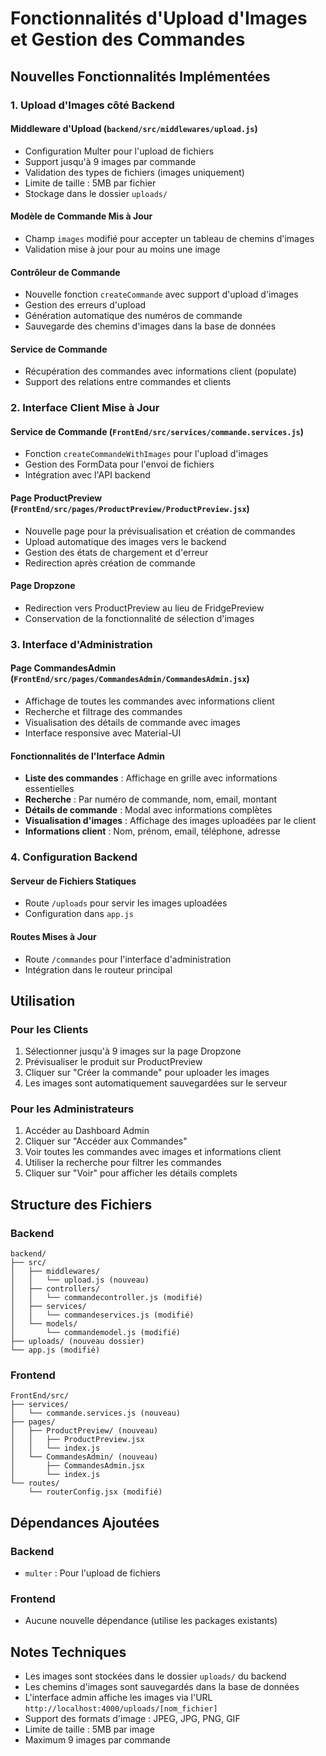 # Fonctionnalités d'Upload d'Images et Gestion des Commandes

## Nouvelles Fonctionnalités Implémentées

### 1. Upload d'Images côté Backend

#### Middleware d'Upload (`backend/src/middlewares/upload.js`)

- Configuration Multer pour l'upload de fichiers
- Support jusqu'à 9 images par commande
- Validation des types de fichiers (images uniquement)
- Limite de taille : 5MB par fichier
- Stockage dans le dossier `uploads/`

#### Modèle de Commande Mis à Jour

- Champ `images` modifié pour accepter un tableau de chemins d'images
- Validation mise à jour pour au moins une image

#### Contrôleur de Commande

- Nouvelle fonction `createCommande` avec support d'upload d'images
- Gestion des erreurs d'upload
- Génération automatique des numéros de commande
- Sauvegarde des chemins d'images dans la base de données

#### Service de Commande

- Récupération des commandes avec informations client (populate)
- Support des relations entre commandes et clients

### 2. Interface Client Mise à Jour

#### Service de Commande (`FrontEnd/src/services/commande.services.js`)

- Fonction `createCommandeWithImages` pour l'upload d'images
- Gestion des FormData pour l'envoi de fichiers
- Intégration avec l'API backend

#### Page ProductPreview (`FrontEnd/src/pages/ProductPreview/ProductPreview.jsx`)

- Nouvelle page pour la prévisualisation et création de commandes
- Upload automatique des images vers le backend
- Gestion des états de chargement et d'erreur
- Redirection après création de commande

#### Page Dropzone

- Redirection vers ProductPreview au lieu de FridgePreview
- Conservation de la fonctionnalité de sélection d'images

### 3. Interface d'Administration

#### Page CommandesAdmin (`FrontEnd/src/pages/CommandesAdmin/CommandesAdmin.jsx`)

- Affichage de toutes les commandes avec informations client
- Recherche et filtrage des commandes
- Visualisation des détails de commande avec images
- Interface responsive avec Material-UI

#### Fonctionnalités de l'Interface Admin

- **Liste des commandes** : Affichage en grille avec informations essentielles
- **Recherche** : Par numéro de commande, nom, email, montant
- **Détails de commande** : Modal avec informations complètes
- **Visualisation d'images** : Affichage des images uploadées par le client
- **Informations client** : Nom, prénom, email, téléphone, adresse

### 4. Configuration Backend

#### Serveur de Fichiers Statiques

- Route `/uploads` pour servir les images uploadées
- Configuration dans `app.js`

#### Routes Mises à Jour

- Route `/commandes` pour l'interface d'administration
- Intégration dans le routeur principal

## Utilisation

### Pour les Clients

1. Sélectionner jusqu'à 9 images sur la page Dropzone
2. Prévisualiser le produit sur ProductPreview
3. Cliquer sur "Créer la commande" pour uploader les images
4. Les images sont automatiquement sauvegardées sur le serveur

### Pour les Administrateurs

1. Accéder au Dashboard Admin
2. Cliquer sur "Accéder aux Commandes"
3. Voir toutes les commandes avec images et informations client
4. Utiliser la recherche pour filtrer les commandes
5. Cliquer sur "Voir" pour afficher les détails complets

## Structure des Fichiers

### Backend

```
backend/
├── src/
│   ├── middlewares/
│   │   └── upload.js (nouveau)
│   ├── controllers/
│   │   └── commandecontroller.js (modifié)
│   ├── services/
│   │   └── commandeservices.js (modifié)
│   └── models/
│       └── commandemodel.js (modifié)
├── uploads/ (nouveau dossier)
└── app.js (modifié)
```

### Frontend

```
FrontEnd/src/
├── services/
│   └── commande.services.js (nouveau)
├── pages/
│   ├── ProductPreview/ (nouveau)
│   │   ├── ProductPreview.jsx
│   │   └── index.js
│   └── CommandesAdmin/ (nouveau)
│       ├── CommandesAdmin.jsx
│       └── index.js
└── routes/
    └── routerConfig.jsx (modifié)
```

## Dépendances Ajoutées

### Backend

- `multer` : Pour l'upload de fichiers

### Frontend

- Aucune nouvelle dépendance (utilise les packages existants)

## Notes Techniques

- Les images sont stockées dans le dossier `uploads/` du backend
- Les chemins d'images sont sauvegardés dans la base de données
- L'interface admin affiche les images via l'URL `http://localhost:4000/uploads/[nom_fichier]`
- Support des formats d'image : JPEG, JPG, PNG, GIF
- Limite de taille : 5MB par image
- Maximum 9 images par commande
